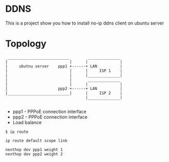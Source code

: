 # DDNS

This is a project show you how to install no-ip ddns client on ubuntu server

# Topology
  ```
   ___________________________        ______________
  |                           |      |              |  
  |     ubutnu server    ppp1 +------+ LAN          |
  |                           |      |     ISP 1    |
  |                           |      |______________|
  |                           |       ______________
  |                           |      |              |  
  |                      ppp2 +------+ LAN          |
  |___________________________|      |     ISP 2    |
                                     |______________|
                                   
  ```

* ppp1 - PPPoE connection interface 
* ppp2 - PPPoE connection interface
* Load balance 
```
$ ip route

ip route default scope link

nexthop dev ppp1 weight 1
nexthop dev ppp2 weight 2 

```
